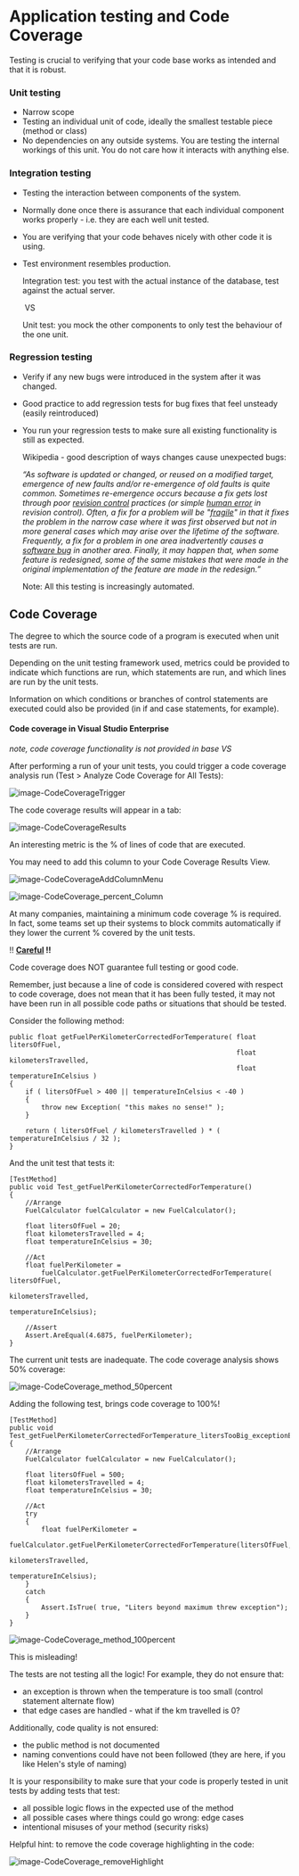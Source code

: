 # Application testing and Code Coverage

Testing is crucial to verifying that your code base works as intended and that it is robust. 

### Unit testing

* Narrow scope
* Testing an individual unit of code, ideally the smallest testable piece (method or class)
* No dependencies on any outside systems. You are testing the internal workings of this unit. You do not care how it interacts with anything else.



### Integration testing

- Testing the interaction between components of the system.

- Normally done once there is assurance that each individual component works properly - i.e. they are each well unit tested.

- You are verifying that your code behaves nicely with other code it is using.

- Test environment resembles production.	

  

  Integration test: you test with the actual instance of the database, test against the actual server. 

  ​                                                                     VS	

  Unit test: you mock the other components to only test the behaviour of the one unit.



### Regression testing

- Verify if any new bugs were introduced in the system after it was changed. 

- Good practice to add regression tests for bug fixes that feel unsteady (easily reintroduced)

- You run your regression tests to make sure all existing functionality is still as expected.

  

  Wikipedia - good description of ways changes cause unexpected bugs:

  *“As software is updated or changed, or reused on a modified target, emergence of new faults and/or re-emergence of old faults is quite common. Sometimes re-emergence occurs because a fix gets lost through poor [revision control](https://en.wikipedia.org/wiki/Revision_control) practices (or simple [human error](https://en.wikipedia.org/wiki/Human_error) in revision control). Often, a fix for a problem will be "[fragile](https://en.wikipedia.org/wiki/Software_brittleness)" in that it fixes the problem in the narrow case where it was first observed but not in more general cases which may arise over the lifetime of the software. Frequently, a fix for a problem in one area inadvertently causes a [software bug](https://en.wikipedia.org/wiki/Software_bug) in another area. Finally, it may happen that, when some feature is redesigned, some of the same mistakes that were made in the original implementation of the feature are made in the redesign.”*

  Note: All this testing is increasingly automated. 



## Code Coverage

The degree to which the source code of a program is executed when unit tests are run.

Depending on the unit testing framework used, metrics could be provided to indicate which functions are run, which statements are run, and which lines are run by the unit tests. 

Information on which conditions or branches of control statements are executed could also be provided (in if and case statements, for example).



#### Code coverage in Visual Studio Enterprise 

*note, code coverage functionality is not provided in base VS*

After performing a run of your unit tests, you could trigger a code coverage analysis run (Test > Analyze Code Coverage for All Tests):

![image-CodeCoverageTrigger](./Images/CodeCoverageTrigger.JPG)





The code coverage results will appear in a tab:

![image-CodeCoverageResults](./Images/CodeCoverageResults.JPG)



An interesting metric is the % of lines of code that are executed. 

You may need to add this column to your Code Coverage Results View.

![image-CodeCoverageAddColumnMenu](./Images/CodeCoverageAddColumnMenu.JPG)



![image-CodeCoverage_percent_Column](./Images/CodeCoverage_percent_Column.JPG)



At many companies, maintaining a minimum code coverage % is required. In fact, some teams set up their systems to block commits automatically if they lower the current % covered by the unit tests. 



!! **<u>Careful</u> !!**

Code coverage does NOT guarantee full testing or good code.

Remember, just because a line of code is considered covered with respect to code coverage, does not mean that it has been fully tested, it may not have been run in all possible code paths or situations that should be tested.



Consider the following method: 

    public float getFuelPerKilometerCorrectedForTemperature( float litersOfFuel, 
                                                             float kilometersTravelled, 
                                                             float temperatureInCelsius )
    {
        if ( litersOfFuel > 400 || temperatureInCelsius < -40 )
        {
        	throw new Exception( "this makes no sense!" );
        }
    
    	return ( litersOfFuel / kilometersTravelled ) * ( temperatureInCelsius / 32 );
    }

And the unit test that tests it:

    [TestMethod]
    public void Test_getFuelPerKilometerCorrectedForTemperature()
    {
    	//Arrange
    	FuelCalculator fuelCalculator = new FuelCalculator();
    
        float litersOfFuel = 20;
        float kilometersTravelled = 4;
        float temperatureInCelsius = 30;
    
        //Act
        float fuelPerKilometer =         	
        	fuelCalculator.getFuelPerKilometerCorrectedForTemperature( litersOfFuel,
        															   kilometersTravelled,
                                                                       temperatureInCelsius);
    
        //Assert
        Assert.AreEqual(4.6875, fuelPerKilometer);
    }

The current unit tests are inadequate. The code coverage analysis shows 50% coverage:

![image-CodeCoverage_method_50percent](./Images/CodeCoverage_method_50percent.JPG)



Adding the following test, brings code coverage to 100%!

    [TestMethod]
    public void Test_getFuelPerKilometerCorrectedForTemperature_litersTooBig_exceptionExpected()
    {
        //Arrange
        FuelCalculator fuelCalculator = new FuelCalculator();
    
        float litersOfFuel = 500;
        float kilometersTravelled = 4;
        float temperatureInCelsius = 30;
    
    	//Act
    	try
    	{
    		float fuelPerKilometer = 	
    	  	 fuelCalculator.getFuelPerKilometerCorrectedForTemperature(litersOfFuel,
    																   kilometersTravelled,
    																   temperatureInCelsius);
        }
        catch
        {
        	Assert.IsTrue( true, "Liters beyond maximum threw exception");
        }
    }



![image-CodeCoverage_method_100percent](./Images/CodeCoverage_method_100percent.JPG)





This is misleading!

The tests are not testing all the logic! For example, they do not ensure that:

- an exception is thrown when the temperature is too small (control statement alternate flow)
- that edge cases are handled - what if the km travelled is 0?

Additionally, code quality is not ensured:

- the public method is not documented
- naming conventions could have not been followed (they are here, if you like Helen's style of naming)



It is your responsibility to make sure that your code is properly tested in unit tests by adding tests that test:

- all possible logic flows in the expected use of the method
- all possible cases where things could go wrong: edge cases
- intentional misuses of your method (security risks)




Helpful hint: to remove the code coverage highlighting in the code:

![image-CodeCoverage_removeHighlight](./Images/CodeCoverage_removeHighlight.JPG)
